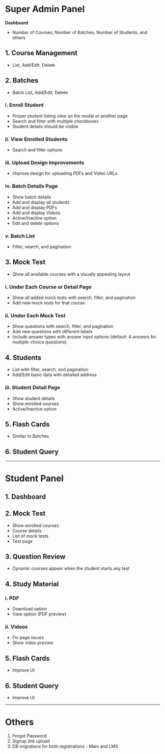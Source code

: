 # Super Admin Panel

**Dashboard**  
- Number of Courses, Number of Batches, Number of Students, and others

## 1. Course Management
- List, Add/Edit, Delete

## 2. Batches
- Batch List, Add/Edit, Delete

### i. Enroll Student
- Proper student listing view on the modal or another page
- Search and filter with multiple checkboxes
- Student details should be visible

### ii. View Enrolled Students
- Search and filter options

### iii. Upload Design Improvements
- Improve design for uploading PDFs and Video URLs

### iv. Batch Details Page
- Show batch details
- Add and display all students
- Add and display PDFs
- Add and display Videos
- Active/Inactive option
- Edit and delete options

### v. Batch List
- Filter, search, and pagination

## 3. Mock Test
- Show all available courses with a visually appealing layout

### i. Under Each Course or Detail Page
- Show all added mock tests with search, filter, and pagination
- Add new mock tests for that course

### ii. Under Each Mock Test
- Show questions with search, filter, and pagination
- Add new questions with different labels
- Include answer types with answer input options (default: 4 answers for multiple-choice questions)

## 4. Students
- List with filter, search, and pagination
- Add/Edit basic data with detailed address

### iii. Student Detail Page
- Show student details
- Show enrolled courses
- Active/Inactive option

## 5. Flash Cards
- Similar to Batches

## 6. Student Query

---

# Student Panel

## 1. Dashboard

## 2. Mock Test
- Show enrolled courses
- Course details
- List of mock tests
- Test page

## 3. Question Review
- Dynamic courses appear when the student starts any test

## 4. Study Material

### i. PDF
- Download option
- View option (PDF preview)

### ii. Videos
- Fix page issues
- Show video preview

## 5. Flash Cards
- Improve UI

## 6. Student Query
- Improve UI

---

# Others
1. Forgot Password
2. Signup link upload
3. DB migrations for both registrations - Main and LMS
